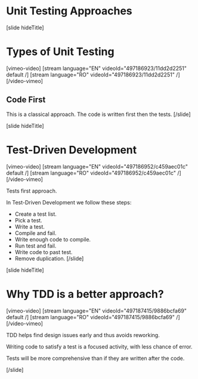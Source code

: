 # Unit Testing Approaches

[slide hideTitle]

# Types of Unit Testing

[vimeo-video]
[stream language="EN" videoId="497186923/11dd2d2251" default /]
[stream language="RO" videoId="497186923/11dd2d2251"  /]
[/video-vimeo]

## Code First

This is a classical approach. The code is written first then the tests.
[/slide]

[slide hideTitle]
# Test-Driven Development

[vimeo-video]
[stream language="EN" videoId="497186952/c459aec01c" default /]
[stream language="RO" videoId="497186952/c459aec01c"  /]
[/video-vimeo]

Tests first approach.

In Test-Driven Development we follow these steps:
- Create a test list.
- Pick a test.
- Write a test.
- Compile and fail.
- Write enough code to compile.
- Run test and fail.
- Write code to past test.
- Remove duplication.
[/slide]

[slide hideTitle]
# Why TDD is a better approach?

[vimeo-video]
[stream language="EN" videoId="497187415/9886bcfa69" default /]
[stream language="RO" videoId="497187415/9886bcfa69"  /]
[/video-vimeo]

TDD helps find design issues early and thus avoids reworking.

Writing code to satisfy a test is a focused activity, with less chance of error.

Tests will be more comprehensive than if they are written after the code.

[/slide]